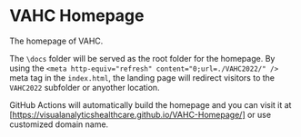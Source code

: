 # VAHC Homepage

The homepage of VAHC.

The `\docs` folder will be served as the root folder for the homepage.
By using the `<meta http-equiv="refresh" content="0;url=./VAHC2022/" />` meta tag in the `index.html`, the landing page will redirect visitors to the `VAHC2022` subfolder or anyother location.

GitHub Actions will automatically build the homepage and you can visit it at [https://visualanalyticshealthcare.github.io/VAHC-Homepage/] or use customized domain name.